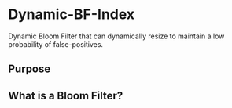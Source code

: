 # Dynamic-BF-Index
Dynamic Bloom Filter that can dynamically resize to maintain a low probability of false-positives.

## Purpose

## What is a Bloom Filter?
